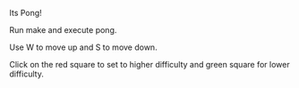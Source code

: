 Its Pong!

Run make and execute pong.

Use W to move up and S to move down.

Click on the red square to set to higher difficulty and green square for lower difficulty.
